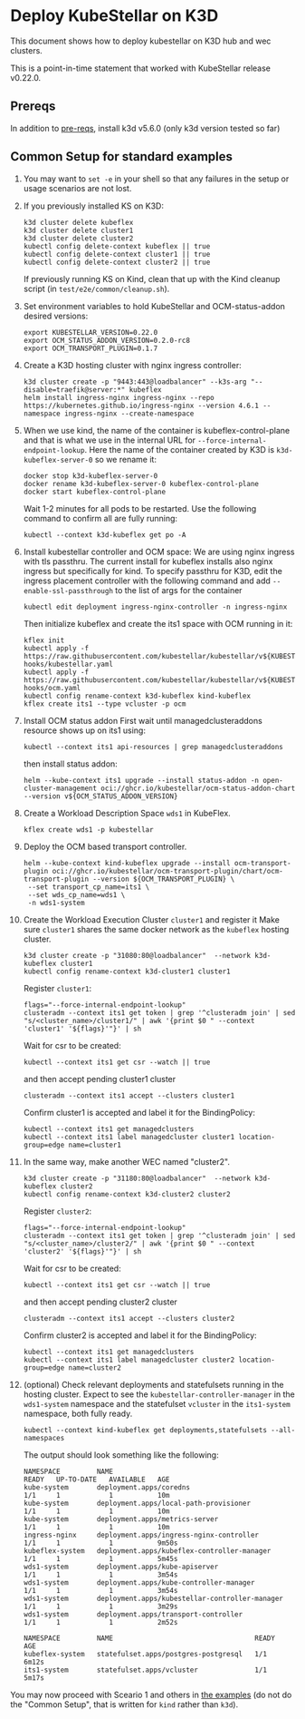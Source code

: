 # Deploy KubeStellar on K3D

This document shows how to deploy kubestellar on K3D hub and wec clusters.

This is a point-in-time statement that worked with KubeStellar release v0.22.0.

## Prereqs

In addition to [pre-reqs](pre-reqs.md), install k3d v5.6.0 (only k3d version tested so far)

## Common Setup for standard examples

1. You may want to `set -e` in your shell so that any failures in the setup or usage scenarios are not lost.

1. If you previously installed KS on K3D:
    ```shell
    k3d cluster delete kubeflex
    k3d cluster delete cluster1
    k3d cluster delete cluster2
    kubectl config delete-context kubeflex || true
    kubectl config delete-context cluster1 || true
    kubectl config delete-context cluster2 || true
    ```
   If previously running KS on Kind, clean that up with the Kind cleanup script (in `test/e2e/common/cleanup.sh`).

1. Set environment variables to hold KubeStellar and OCM-status-addon desired versions:
    ```shell
    export KUBESTELLAR_VERSION=0.22.0
    export OCM_STATUS_ADDON_VERSION=0.2.0-rc8
    export OCM_TRANSPORT_PLUGIN=0.1.7
    ```

1. Create a K3D hosting cluster with nginx ingress controller:
    ```shell
    k3d cluster create -p "9443:443@loadbalancer" --k3s-arg "--disable=traefik@server:*" kubeflex
    helm install ingress-nginx ingress-nginx --repo https://kubernetes.github.io/ingress-nginx --version 4.6.1 --namespace ingress-nginx --create-namespace
    ```

1. When we use kind, the name of the container is kubeflex-control-plane and that is what we use 
   in the internal URL for `--force-internal-endpoint-lookup`.
   Here the name of the container created by K3D is `k3d-kubeflex-server-0` so we rename it:
    ```shell
    docker stop k3d-kubeflex-server-0
    docker rename k3d-kubeflex-server-0 kubeflex-control-plane
    docker start kubeflex-control-plane
    ```
    Wait 1-2 minutes for all pods to be restarted.
    Use the following command to confirm all are fully running:
    ```shell
    kubectl --context k3d-kubeflex get po -A
    ```

1. Install kubestellar controller and OCM space:
   We are using nginx ingress with tls passthru.
   The current install for kubeflex installs also nginx ingress but specifically for kind.
   To specify passthru for K3D, edit the ingress placement controller with the following command and add `--enable-ssl-passthrough` to the list of args for the container
    ```shell
    kubectl edit deployment ingress-nginx-controller -n ingress-nginx  
    ```
   Then initialize kubeflex and create the its1 space with OCM running in it:
    ```shell
    kflex init
    kubectl apply -f https://raw.githubusercontent.com/kubestellar/kubestellar/v${KUBESTELLAR_VERSION}/config/postcreate-hooks/kubestellar.yaml
    kubectl apply -f https://raw.githubusercontent.com/kubestellar/kubestellar/v${KUBESTELLAR_VERSION}/config/postcreate-hooks/ocm.yaml
    kubectl config rename-context k3d-kubeflex kind-kubeflex
    kflex create its1 --type vcluster -p ocm
    ```

1. Install OCM status addon
   First wait until managedclusteraddons resource shows up on its1 using:
    ```shell
   kubectl --context its1 api-resources | grep managedclusteraddons
    ```
   then install status addon:
    ```shell
    helm --kube-context its1 upgrade --install status-addon -n open-cluster-management oci://ghcr.io/kubestellar/ocm-status-addon-chart --version v${OCM_STATUS_ADDON_VERSION}
    ```

1. Create a Workload Description Space `wds1` in KubeFlex.
    ```shell
    kflex create wds1 -p kubestellar
    ```

1. Deploy the OCM based transport controller.

    ```shell
    helm --kube-context kind-kubeflex upgrade --install ocm-transport-plugin oci://ghcr.io/kubestellar/ocm-transport-plugin/chart/ocm-transport-plugin --version ${OCM_TRANSPORT_PLUGIN} \
     --set transport_cp_name=its1 \
     --set wds_cp_name=wds1 \
     -n wds1-system
    ```

1. Create the Workload Execution Cluster `cluster1` and register it
   Make sure `cluster1` shares the same docker network as the `kubeflex` hosting cluster.
    ```shell
    k3d cluster create -p "31080:80@loadbalancer"  --network k3d-kubeflex cluster1
    kubectl config rename-context k3d-cluster1 cluster1
    ```
   Register `cluster1`:
    ```shell
    flags="--force-internal-endpoint-lookup"
    clusteradm --context its1 get token | grep '^clusteradm join' | sed "s/<cluster_name>/cluster1/" | awk '{print $0 " --context 'cluster1' '${flags}'"}' | sh
    ```
   Wait for csr to be created:
    ```shell
    kubectl --context its1 get csr --watch || true
    ```
    and then accept pending cluster1 cluster
    ```shell
    clusteradm --context its1 accept --clusters cluster1
    ```
    Confirm cluster1 is accepted and label it for the BindingPolicy:
    ```shell
    kubectl --context its1 get managedclusters
    kubectl --context its1 label managedcluster cluster1 location-group=edge name=cluster1
    ```

1. In the same way, make another WEC named "cluster2".
    ```shell
    k3d cluster create -p "31180:80@loadbalancer"  --network k3d-kubeflex cluster2
    kubectl config rename-context k3d-cluster2 cluster2
    ```
   Register `cluster2`:
    ```shell
    flags="--force-internal-endpoint-lookup"
    clusteradm --context its1 get token | grep '^clusteradm join' | sed "s/<cluster_name>/cluster2/" | awk '{print $0 " --context 'cluster2' '${flags}'"}' | sh
    ```
   Wait for csr to be created:
    ```shell
    kubectl --context its1 get csr --watch || true
    ```
    and then accept pending cluster2 cluster
    ```shell
    clusteradm --context its1 accept --clusters cluster2
    ```
    Confirm cluster2 is accepted and label it for the BindingPolicy:
    ```shell
    kubectl --context its1 get managedclusters
    kubectl --context its1 label managedcluster cluster2 location-group=edge name=cluster2
    ```

1. (optional) Check relevant deployments and statefulsets running in the hosting cluster. Expect to
see the `kubestellar-controller-manager` in the `wds1-system` namespace and the 
statefulset `vcluster` in the `its1-system` namespace, both fully ready.

    ```shell
    kubectl --context kind-kubeflex get deployments,statefulsets --all-namespaces
    ```
   The output should look something like the following:
    ```
    NAMESPACE         NAME                                             READY   UP-TO-DATE   AVAILABLE   AGE
    kube-system       deployment.apps/coredns                          1/1     1            1           10m
    kube-system       deployment.apps/local-path-provisioner           1/1     1            1           10m
    kube-system       deployment.apps/metrics-server                   1/1     1            1           10m
    ingress-nginx     deployment.apps/ingress-nginx-controller         1/1     1            1           9m50s
    kubeflex-system   deployment.apps/kubeflex-controller-manager      1/1     1            1           5m45s
    wds1-system       deployment.apps/kube-apiserver                   1/1     1            1           3m54s
    wds1-system       deployment.apps/kube-controller-manager          1/1     1            1           3m54s
    wds1-system       deployment.apps/kubestellar-controller-manager   1/1     1            1           3m29s
    wds1-system       deployment.apps/transport-controller             1/1     1            1           2m52s

    NAMESPACE         NAME                                   READY   AGE
    kubeflex-system   statefulset.apps/postgres-postgresql   1/1     6m12s
    its1-system       statefulset.apps/vcluster              1/1     5m17s
    ```

You may now proceed with Sceario 1 and others in [the examples](examples.md) (do not do the "Common Setup", that is written for `kind` rather than `k3d`).
